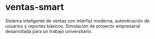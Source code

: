 # ventas-smart
Sistema inteligente de ventas con interfaz moderna, autenticación de usuarios y reportes básicos. Simulación de proyecto empresarial desarrollada para un trabajo universitario.

